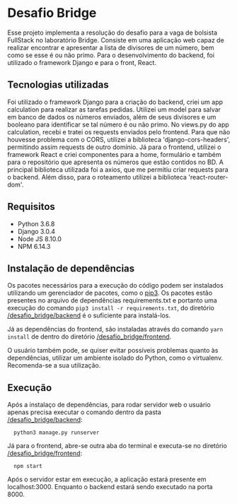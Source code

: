 # Desafio Bridge
Esse projeto implementa a resolução do desafio para a vaga de bolsista FullStack no laboratório Bridge. Consiste em uma aplicação web capaz de realizar encontrar e apresentar a lista de divisores de um número, bem como se esse é ou não primo. Para o desenvolvimento do backend, foi utilizado o framework Django e para o front, React.

## Tecnologias utilizadas
 Foi utilizado o framework Django para a criação do backend, criei um app calculation para realizar as tarefas pedidas. Utilizei um model para salvar em banco de dados os números enviados, além de seus divisores e um booleano para identificar se tal número é ou não primo. No views.py do app calculation, recebi e tratei os requests enviados pelo frontend. Para que não houvesse problema com o CORS, utilizei a biblioteca 'django-cors-headers', permitindo assim requests de outro domínio. 
 Já para o frontend, utilizei o framework React e criei componentes para a home, formulário e também para o repositório que apresenta os números que estão contidos no BD. A principal biblioteca utilizada foi a axios, que me permitiu criar requests para o backend. Além disso, para o roteamento utilizei a biblioteca 'react-router-dom'.

## Requisitos
+ Python 3.6.8
+ Django 3.0.4
+ Node JS 8.10.0
+ NPM 6.14.3

## Instalação de dependências
Os pacotes necessários para a execução do código podem ser instalados utilizando um gerenciador de pacotes, como o [pip3](https://pip.pypa.io/en/stable/installing/). Os pacotes estão presentes no arquivo de dependências requirements.txt e portanto uma execução do comando `pip3 install -r requirements.txt`, do diretório [/desafio_bridge/backend](./desafio_bridge/backend) é o suficiente para instalá-los.

Já as dependências do frontend, são instaladas através do comando `yarn install` de dentro do diretório [/desafio_bridge/frontend](./desafio_bridge/frontend).

O usuário também pode, se quiser evitar possíveis problemas quanto às dependências, utilizar um ambiente isolado do Python, como o virtualenv. Recomenda-se a sua utilização.

## Execução

Após a instalaço de dependências, para rodar servidor web o usuário apenas precisa executar o comando dentro da pasta [/desafio_bridge/backend](./desafio_bridge/backend):

```
  python3 manage.py runserver
```
Já para o frontend, abre-se outra aba do terminal e executa-se no diretório [/desafio_bridge/frontend](./desafio_bridge/frontend):

```
  npm start
```

Após o servidor estar em execução, a aplicação estará presente em localhost:3000. Enquanto o backend estará sendo executado na porta 8000.
